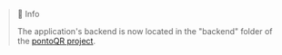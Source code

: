 > 📘 Info
>
> The application's backend is now located in the "backend" folder of the [pontoQR project](https://github.com/LucasWithBoots/pontoQR/tree/master/backend).
